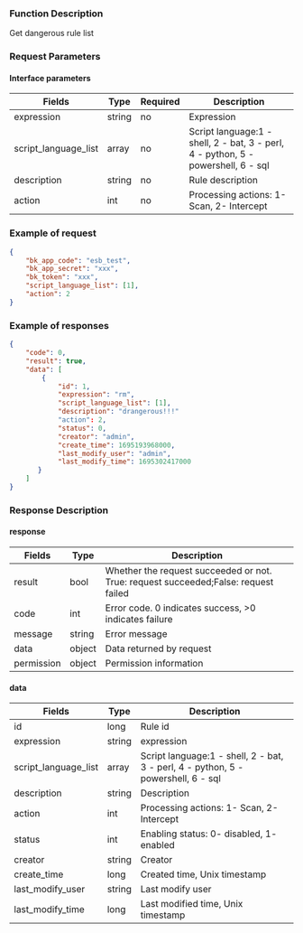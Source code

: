 ### Function Description

Get dangerous rule list

### Request Parameters

#### Interface parameters

| Fields               | Type   | Required | Description                                                  |
| -------------------- | ------ | -------- | ------------------------------------------------------------ |
| expression           | string | no       | Expression                                                   |
| script_language_list | array  | no       | Script language:1 - shell, 2 - bat, 3 - perl, 4 - python, 5 - powershell, 6 - sql |
| description          | string | no       | Rule description                                             |
| action               | int    | no       | Processing actions: 1- Scan, 2- Intercept                    |


### Example of request

```json
{
    "bk_app_code": "esb_test",
    "bk_app_secret": "xxx",
    "bk_token": "xxx",
    "script_language_list": [1],
    "action": 2
}
```

### Example of responses

```json
{
    "code": 0,
    "result": true,
    "data": [
        {
            "id": 1,
            "expression": "rm",
            "script_language_list": [1],
            "description": "drangerous!!!"
            "action": 2,
            "status": 0,
            "creator": "admin",
            "create_time": 1695193968000,
            "last_modify_user": "admin",
            "last_modify_time": 1695302417000
       }
    ]
}
```

### Response Description

#### response

| Fields     | Type   | Description                                                  |
| ---------- | ------ | ------------------------------------------------------------ |
| result     | bool   | Whether the request succeeded or not. True: request succeeded;False: request failed |
| code       | int    | Error code. 0 indicates success, >0 indicates failure        |
| message    | string | Error message                                                |
| data       | object | Data returned by request                                     |
| permission | object | Permission information                                       |

#### data

| Fields               | Type   | Description                                                  |
| -------------------- | ------ | ------------------------------------------------------------ |
| id                   | long   | Rule id                                                      |
| expression           | string | expression                                                   |
| script_language_list | array  | Script language:1 - shell, 2 - bat, 3 - perl, 4 - python, 5 - powershell, 6 - sql |
| description          | string | Description                                                  |
| action               | int    | Processing actions: 1- Scan, 2- Intercept                    |
| status               | int    | Enabling status: 0- disabled, 1- enabled                     |
| creator              | string | Creator                                                      |
| create_time          | long   | Created time, Unix timestamp                                 |
| last_modify_user     | string | Last modify user                                             |
| last_modify_time     | long   | Last modified time, Unix timestamp                           |
